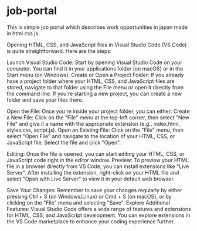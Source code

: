 # job-portal

This is simple job portal which describes work opportunities in japan made in html css js

Opening HTML, CSS, and JavaScript files in Visual Studio Code (VS Code) is quite straightforward. Here are the steps:

Launch Visual Studio Code: Start by opening Visual Studio Code on your computer. You can find it in your applications folder (on macOS) or in the Start menu (on Windows).
Create or Open a Project Folder: If you already have a project folder where your HTML, CSS, and JavaScript files are stored, navigate to that folder using the File menu or open it directly from the command line. If you're starting a new project, you can create a new folder and save your files there.

Open the File: Once you're inside your project folder, you can either:
Create a New File: Click on the "File" menu at the top-left corner, then select "New File" and give it a name with the appropriate extension (e.g., index.html, styles.css, script.js).
Open an Existing File: Click on the "File" menu, then select "Open File" and navigate to the location of your HTML, CSS, or JavaScript file. Select the file and click "Open".

Editing: Once the file is opened, you can start editing your HTML, CSS, or JavaScript code right in the editor window.
Preview: To preview your HTML file in a browser directly from VS Code, you can install extensions like "Live Server". After installing the extension, right-click on your HTML file and select "Open with Live Server" to view it in your default web browser.

Save Your Changes: Remember to save your changes regularly by either pressing Ctrl + S (on Windows/Linux) or Cmd + S (on macOS), or by clicking on the "File" menu and selecting "Save".
Explore Additional Features: Visual Studio Code offers a wide range of features and extensions for HTML, CSS, and JavaScript development. You can explore extensions in the VS Code marketplace to enhance your coding experience further.
